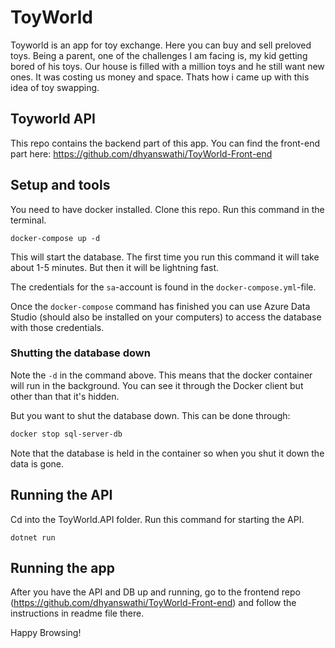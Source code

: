 # ToyWorld

Toyworld is an app for toy exchange. Here you can buy and sell preloved toys.
Being a parent, one of the challenges I am facing is, my kid getting bored of his toys. Our house is filled with a million toys and he still
want new ones. It was costing us money and space. Thats how i came up with this idea of toy swapping. 

## Toyworld API
 This repo contains the backend part of this app.
 You can find the front-end part here: https://github.com/dhyanswathi/ToyWorld-Front-end
 
 ## Setup and tools
 You need to have docker installed. Clone this repo.
 Run this command in the terminal.
 ```
 docker-compose up -d
 ```
 This will start the database. The first time you run this command it will take about 1-5 minutes. But then it will be lightning fast.

The credentials for the `sa`-account is found in the `docker-compose.yml`-file.

Once the `docker-compose` command has finished you can use Azure Data Studio (should also be installed on your computers) to access the database with those credentials.

### Shutting the database down

Note the `-d` in the command above. This means that the docker container will run in the background. You can see it through the Docker client but other than that it's hidden.

But you want to shut the database down. This can be done through:

```bash
docker stop sql-server-db
```

Note that the database is held in the container so when you shut it down the data is gone.

## Running the API

Cd into the ToyWorld.API folder. Run this command for starting the API.
```
dotnet run
```
## Running the app
After you have the API and DB up and running, go to the frontend repo (https://github.com/dhyanswathi/ToyWorld-Front-end) and follow the instructions in readme file there.

Happy Browsing!
